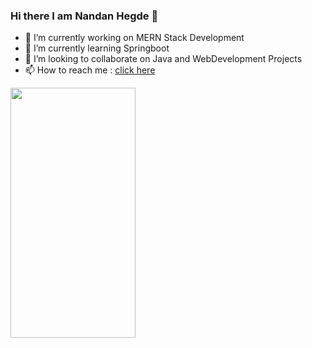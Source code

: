 ### Hi there I am Nandan Hegde  👋


<!--**nandanhegde13/nandanhegde13** is a ✨ _special_ ✨ repository because its `README.md` (this file) appears on your GitHub profile.-->



- 🔭 I’m currently working on MERN Stack Development
- 🌱 I’m currently learning Springboot
- 👯 I’m looking to collaborate on Java and WebDevelopment Projects
- 📫 How to reach me : [click here](https://www.linkedin.com/in/nandan-hegde-60b2bb1b9/)
<img src="https://camo.githubusercontent.com/..." data-canonical-src="[https://gyazo.com/eb5c5741b6a9a16c692170a41a49c858.png](https://github.com/nandanhegde13/Images/blob/main/html-5.png)" width="200" height="400" />


